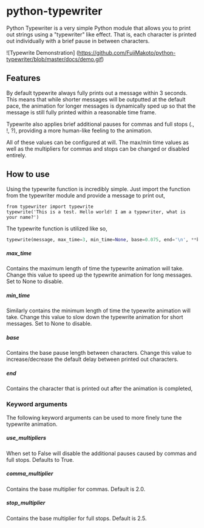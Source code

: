 # python-typewriter
Python Typewriter is a very simple Python module that allows you to print out strings using a "typewriter" like effect. That is, each character is printed out individually with a brief pause in between characters.

![Typewrite Demonstration]
(https://github.com/FujiMakoto/python-typewriter/blob/master/docs/demo.gif)

## Features
By default typewrite always fully prints out a message within 3 seconds. This means that while shorter messages will be outputted at the default pace, the animation for longer messages is dynamically sped up so that the message is still fully printed within a reasonable time frame.

Typewrite also applies brief additional pauses for commas and full stops (., !, ?), providing a more human-like feeling to the animation.

All of these values can be configured at will. The max/min time values as well as the multipliers for commas and stops can be changed or disabled entirely.

## How to use
Using the typewrite function is incredibly simple. Just import the function from the typewriter module and provide a message to print out,
```
from typewriter import typewrite
typewrite('This is a test. Hello world! I am a typewriter, what is your name?')
```
The typewrite function is utilized like so,
```python
typewrite(message, max_time=3, min_time=None, base=0.075, end='\n', **kwargs)
```
##### max_time
Contains the maximum length of time the typewrite animation will take. Change this value to speed up the typewrite animation for long messages. Set to None to disable.

##### min_time
Similarly contains the minimum length of time the typewrite animation will take. Change this value to slow down the typewrite animation for short messages. Set to None to disable.

##### base
Contains the base pause length between characters. Change this value to increase/decrease the default delay between printed out characters.

##### end
Contains the character that is printed out after the animation is completed,

### Keyword arguments
The following keyword arguments can be used to more finely tune the typewrite animation.

##### use_multipliers
When set to False will disable the additional pauses caused by commas and full stops. Defaults to True.

##### comma_multiplier
Contains the base multiplier for commas. Default is 2.0.

##### stop_multiplier
Contains the base multiplier for full stops. Default is 2.5.
